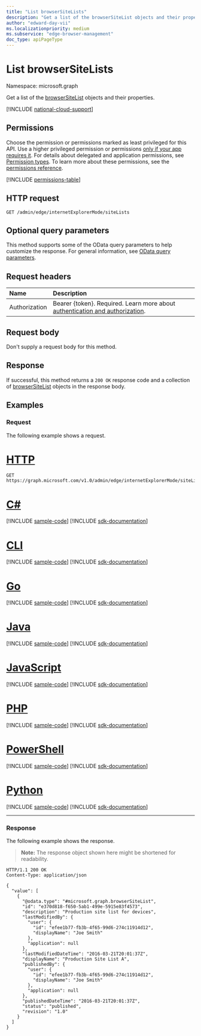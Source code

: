 ```yaml
---
title: "List browserSiteLists"
description: "Get a list of the browserSiteList objects and their properties."
author: "edward-day-vii"
ms.localizationpriority: medium
ms.subservice: "edge-browser-management"
doc_type: apiPageType
---
```


# List browserSiteLists
Namespace: microsoft.graph

Get a list of the [browserSiteList](../resources/browsersitelist.md) objects and their properties.

[!INCLUDE [national-cloud-support](../../includes/global-only.md)]

## Permissions
Choose the permission or permissions marked as least privileged for this API. Use a higher privileged permission or permissions [only if your app requires it](/graph/permissions-overview#best-practices-for-using-microsoft-graph-permissions). For details about delegated and application permissions, see [Permission types](/graph/permissions-overview#permission-types). To learn more about these permissions, see the [permissions reference](/graph/permissions-reference).

<!-- { "blockType": "permissions", "name": "internetexplorermode_list_sitelists" } -->
[!INCLUDE [permissions-table](../includes/permissions/internetexplorermode-list-sitelists-permissions.md)]

## HTTP request

<!-- {
  "blockType": "ignored"
}
-->
``` http
GET /admin/edge/internetExplorerMode/siteLists
```

## Optional query parameters
This method supports some of the OData query parameters to help customize the response. For general information, see [OData query parameters](/graph/query-parameters).

## Request headers
|Name|Description|
|:---|:---|
|Authorization|Bearer {token}. Required. Learn more about [authentication and authorization](/graph/auth/auth-concepts).|

## Request body
Don't supply a request body for this method.

## Response

If successful, this method returns a `200 OK` response code and a collection of [browserSiteList](../resources/browsersitelist.md) objects in the response body.

## Examples

### Request
The following example shows a request.
# [HTTP](#tab/http)
<!-- {
  "blockType": "request",
  "name": "list_browsersitelist"
}
-->
``` http
GET https://graph.microsoft.com/v1.0/admin/edge/internetExplorerMode/siteLists
```

# [C#](#tab/csharp)
[!INCLUDE [sample-code](../includes/snippets/csharp/list-browsersitelist-csharp-snippets.md)]
[!INCLUDE [sdk-documentation](../includes/snippets/snippets-sdk-documentation-link.md)]

# [CLI](#tab/cli)
[!INCLUDE [sample-code](../includes/snippets/cli/list-browsersitelist-cli-snippets.md)]
[!INCLUDE [sdk-documentation](../includes/snippets/snippets-sdk-documentation-link.md)]

# [Go](#tab/go)
[!INCLUDE [sample-code](../includes/snippets/go/list-browsersitelist-go-snippets.md)]
[!INCLUDE [sdk-documentation](../includes/snippets/snippets-sdk-documentation-link.md)]

# [Java](#tab/java)
[!INCLUDE [sample-code](../includes/snippets/java/list-browsersitelist-java-snippets.md)]
[!INCLUDE [sdk-documentation](../includes/snippets/snippets-sdk-documentation-link.md)]

# [JavaScript](#tab/javascript)
[!INCLUDE [sample-code](../includes/snippets/javascript/list-browsersitelist-javascript-snippets.md)]
[!INCLUDE [sdk-documentation](../includes/snippets/snippets-sdk-documentation-link.md)]

# [PHP](#tab/php)
[!INCLUDE [sample-code](../includes/snippets/php/list-browsersitelist-php-snippets.md)]
[!INCLUDE [sdk-documentation](../includes/snippets/snippets-sdk-documentation-link.md)]

# [PowerShell](#tab/powershell)
[!INCLUDE [sample-code](../includes/snippets/powershell/list-browsersitelist-powershell-snippets.md)]
[!INCLUDE [sdk-documentation](../includes/snippets/snippets-sdk-documentation-link.md)]

# [Python](#tab/python)
[!INCLUDE [sample-code](../includes/snippets/python/list-browsersitelist-python-snippets.md)]
[!INCLUDE [sdk-documentation](../includes/snippets/snippets-sdk-documentation-link.md)]

---

### Response
The following example shows the response.
>**Note:** The response object shown here might be shortened for readability.
<!-- {
  "blockType": "response",
  "truncated": true,
  "@odata.type": "microsoft.graph.browserSiteList",
  "isCollection": true
}
-->
``` http
HTTP/1.1 200 OK
Content-Type: application/json

{
  "value": [
    {
      "@odata.type": "#microsoft.graph.browserSiteList",
      "id": "e370d818-f650-5ab1-499e-5915e83f4573",
      "description": "Production site list for devices",
      "lastModifiedBy": {
        "user": {
          "id": "efee1b77-fb3b-4f65-99d6-274c11914d12",
          "displayName": "Joe Smith"
        },
        "application": null
      },
      "lastModifiedDateTime": "2016-03-21T20:01:37Z",
      "displayName": "Production Site List A",
      "publishedBy": {
        "user": {
          "id": "efee1b77-fb3b-4f65-99d6-274c11914d12",
          "displayName": "Joe Smith"
        },
        "application": null
      },
      "publishedDateTime": "2016-03-21T20:01:37Z",
      "status": "published",
      "revision": "1.0"
    }
  ]
}
```

